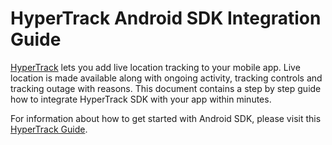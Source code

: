 
# HyperTrack Android SDK Integration Guide

[HyperTrack](https://www.hypertrack.com) lets you add live location tracking to your mobile app.
Live location is made available along with ongoing activity, tracking controls and tracking outage with reasons.
This document contains a step by step guide how to integrate HyperTrack SDK with your app within minutes.

For information about how to get started with Android SDK, please visit this [HyperTrack Guide](https://hypertrack.com/docs/install-sdk-android).
